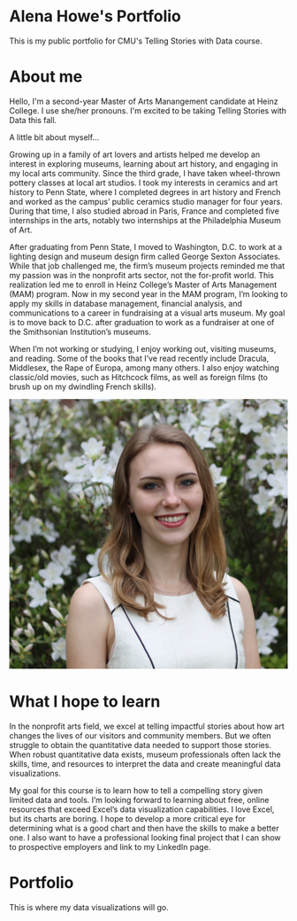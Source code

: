 # Alena Howe's Portfolio
This is my public portfolio for CMU's Telling Stories with Data course.

# About me
Hello, I'm a second-year Master of Arts Manangement candidate at Heinz College. I use she/her pronouns. I'm excited to be taking Telling Stories with Data this fall. 

A little bit about myself...

Growing up in a family of art lovers and artists helped me develop an interest in exploring museums, learning about art history, and engaging in my local arts community. Since the third grade, I have taken wheel-thrown pottery classes at local art studios. I took my interests in ceramics and art history to Penn State, where I completed degrees in art history and French and worked as the campus’ public ceramics studio manager for four years. During that time, I also studied abroad in Paris, France and completed five internships in the arts, notably two internships at the Philadelphia Museum of Art. 

After graduating from Penn State, I moved to Washington, D.C. to work at a lighting design and museum design firm called George Sexton Associates. While that job challenged me, the firm’s museum projects reminded me that my passion was in the nonprofit arts sector, not the for-profit world. This realization led me to enroll in Heinz College’s Master of Arts Management (MAM) program. Now in my second year in the MAM program, I’m looking to apply my skills in database management, financial analysis, and communications to a career in fundraising at a visual arts museum. My goal is to move back to D.C. after graduation to work as a fundraiser at one of the Smithsonian Institution’s museums. 

When I’m not working or studying, I enjoy working out, visiting museums, and reading. Some of the books that I’ve read recently include Dracula, Middlesex, the Rape of Europa, among many others. I also enjoy watching classic/old movies, such as Hitchcock films, as well as foreign films (to brush up on my dwindling French skills).  

![Image of me](Headshot.jpeg)

# What I hope to learn
In the nonprofit arts field, we excel at telling impactful stories about how art changes the lives of our visitors and community members. But we often struggle to obtain the quantitative data needed to support those stories. When robust quantitative data exists, museum professionals often lack the skills, time, and resources to interpret the data and create meaningful data visualizations. 

My goal for this course is to learn how to tell a compelling story given limited data and tools. I’m looking forward to learning about free, online resources that exceed Excel’s data visualization capabilities. I love Excel, but its charts are boring. I hope to develop a more critical eye for determining what is a good chart and then have the skills to make a better one. I also want to have a professional looking final project that I can show to prospective employers and link to my LinkedIn page. 

# Portfolio
This is where my data visualizations will go.
